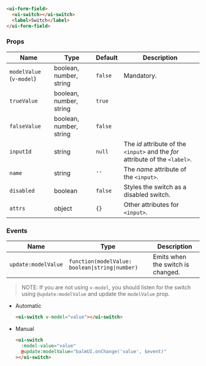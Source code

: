 ```html
<ui-form-field>
  <ui-switch></ui-switch>
  <label>Switch</label>
</ui-form-field>
```

### Props

| Name                     | Type                    | Default | Description                                                                   |
| ------------------------ | ----------------------- | ------- | ----------------------------------------------------------------------------- |
| `modelValue` (`v-model`) | boolean, number, string | `false` | Mandatory.                                                                    |
| `trueValue`              | boolean, number, string | `true`  |                                                                               |
| `falseValue`             | boolean, number, string | `false` |                                                                               |
| `inputId`                | string                  | `null`  | The _id_ attribute of the `<input>` and the _for_ attribute of the `<label>`. |
| `name`                   | string                  | `''`    | The _name_ attribute of the `<input>`.                                        |
| `disabled`               | boolean                 | `false` | Styles the switch as a disabled switch.                                       |
| `attrs`                  | object                  | `{}`    | Other attributes for `<input>`.                                               |

### Events

| Name                | Type                                            | Description                       |
| ------------------- | ----------------------------------------------- | --------------------------------- |
| `update:modelValue` | `function(modelValue: boolean\|string\|number)` | Emits when the switch is changed. |

> NOTE: If you are not using `v-model`, you should listen for the switch using `@update:modelValue` and update the `modelValue` prop.

- Automatic

  ```html
  <ui-switch v-model="value"></ui-switch>
  ```

- Manual

  ```html
  <ui-switch
    :model-value="value"
    @update:modelValue="balmUI.onChange('value', $event)"
  ></ui-switch>
  ```
